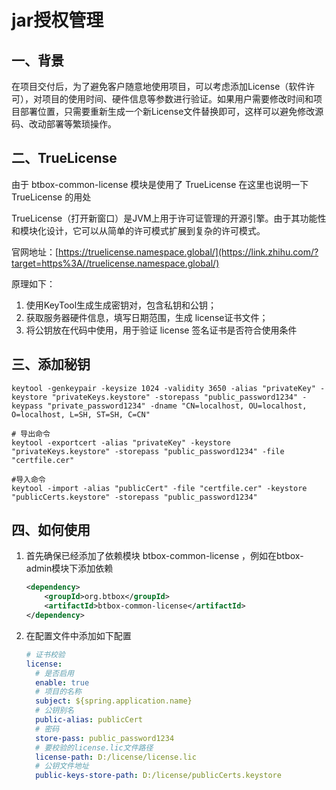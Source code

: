 # jar授权管理



## 一、背景

在项目交付后，为了避免客户随意地使用项目，可以考虑添加License（软件许可），对项目的使用时间、硬件信息等参数进行验证。如果用户需要修改时间和项目部署位置，只需要重新生成一个新License文件替换即可，这样可以避免修改源码、改动部署等繁琐操作。



## **二、TrueLicense**

由于 btbox-common-license 模块是使用了 TrueLicense 在这里也说明一下 TrueLicense 的用处

TrueLicense（打开新窗口）是JVM上用于许可证管理的开源引擎。由于其功能性和模块化设计，它可以从简单的许可模式扩展到复杂的许可模式。

官网地址：[https://truelicense.namespace.global/](https://link.zhihu.com/?target=https%3A//truelicense.namespace.global/)

原理如下：

1. 使用KeyTool生成生成密钥对，包含私钥和公钥；
2. 获取服务器硬件信息，填写日期范围，生成 license证书文件；
3. 将公钥放在代码中使用，用于验证 license 签名证书是否符合使用条件



## 三、添加秘钥

```shell
keytool -genkeypair -keysize 1024 -validity 3650 -alias "privateKey" -keystore "privateKeys.keystore" -storepass "public_password1234" -keypass "private_password1234" -dname "CN=localhost, OU=localhost, O=localhost, L=SH, ST=SH, C=CN"

# 导出命令
keytool -exportcert -alias "privateKey" -keystore "privateKeys.keystore" -storepass "public_password1234" -file "certfile.cer"

#导入命令
keytool -import -alias "publicCert" -file "certfile.cer" -keystore "publicCerts.keystore" -storepass "public_password1234"
```

## 四、如何使用

1. 首先确保已经添加了依赖模块 btbox-common-license ，例如在btbox-admin模块下添加依赖

   ```xml
   <dependency>
       <groupId>org.btbox</groupId>
       <artifactId>btbox-common-license</artifactId>
   </dependency>
   ```

2. 在配置文件中添加如下配置

   ```yml
   # 证书校验
   license:
     # 是否启用
     enable: true
     # 项目的名称
     subject: ${spring.application.name}
     # 公钥别名
     public-alias: publicCert
     # 密码
     store-pass: public_password1234
     # 要校验的license.lic文件路径
     license-path: D:/license/license.lic
     # 公钥文件地址
     public-keys-store-path: D:/license/publicCerts.keystore
   ```

   